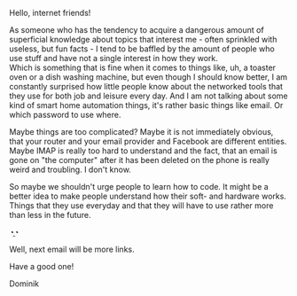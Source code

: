 Hello, internet friends!

As someone who has the tendency to acquire a dangerous amount of superficial knowledge about topics that interest me - often sprinkled with useless, but fun facts - I tend to be baffled by the amount of people who use stuff and have not a single interest in how they work.  
Which is something that is fine when it comes to things like, uh, a toaster oven or a dish washing machine, but even though I should know better, I am constantly surprised how little people know about the networked tools that they use for both job and leisure every day. And I am not talking about some kind of smart home automation things, it's rather basic things like email. Or which password to use where.  

Maybe things are too complicated? Maybe it is not immediately obvious, that your router and your email provider and Facebook are different entities. Maybe IMAP is really too hard to understand and the fact, that an email is gone on "the computer" after it has been deleted on the phone is really weird and troubling. I don't know.

So maybe we shouldn't urge people to learn how to code. It might be a better idea to make people understand how their soft- and hardware works. Things  that they use everyday and that they will have to use rather more than less in the future.

◔̯◔ 

Well, next email will be more links.

Have a good one!

Dominik